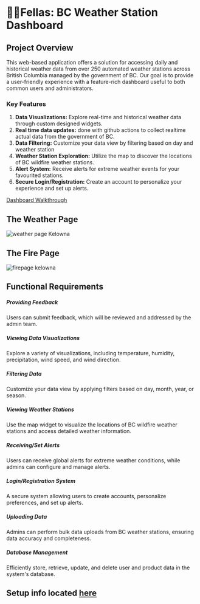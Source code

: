 # 🤹‍♂️Fellas: BC Weather Station Dashboard

## Project Overview

This web-based application offers a solution for accessing daily and historical weather data from over 250 automated weather stations across British Columbia managed by the government of BC. Our goal is to provide a user-friendly experience with a feature-rich dashboard useful to both common users and administrators.

### Key Features

1. **Data Visualizations:** Explore real-time and historical weather data through custom designed widgets.
2. **Real time data updates:** done with github actions to collect realtime actual data from the government of BC.
3. **Data Filtering:** Customize your data view by filtering based on day and weather station
4. **Weather Station Exploration:** Utilize the map to discover the locations of BC wildfire weather stations.
5. **Alert System:** Receive alerts for extreme weather events for your favourited stations.
6. **Secure Login/Registration:** Create an account to personalize your experience and set up alerts.

[Dashboard Walkthrough](https://youtu.be/NwfrZulFd_w)

## The Weather Page

![weather page Kelowna](https://github.com/carsondrobe/Fellas/assets/112982183/3ba2484c-71bf-435a-a9ab-e07dc5e3c40a)

## The Fire Page
![firepage kelowna](https://github.com/carsondrobe/Fellas/assets/112982183/3db04ecd-dba3-4ba1-83f2-6a24b19e9e8b)

## Functional Requirements

##### Providing Feedback

Users can submit feedback, which will be reviewed and addressed by the admin team.

##### Viewing Data Visualizations

Explore a variety of visualizations, including temperature, humidity, precipitation, wind speed, and wind direction.

##### Filtering Data

Customize your data view by applying filters based on day, month, year, or season.

##### Viewing Weather Stations

Use the map widget to visualize the locations of BC wildfire weather stations and access detailed weather information.

##### Receiving/Set Alerts

Users can receive global alerts for extreme weather conditions, while admins can configure and manage alerts.

##### Login/Registration System

A secure system allowing users to create accounts, personalize preferences, and set up alerts.

##### Uploading Data

Admins can perform bulk data uploads from BC weather stations, ensuring data accuracy and completeness.

##### Database Management

Efficiently store, retrieve, update, and delete user and product data in the system's database.

## Setup info located [here](setupInstructions.md)
